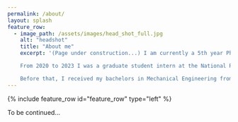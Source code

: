 ```yaml
---
permalink: /about/
layout: splash
feature_row:
  - image_path: /assets/images/head_shot_full.jpg
    alt: "headshot"
    title: "About me"
    excerpt: '(Page under construction...) I am currently a 5th year PhD Candidate in Stanfords Mechanical Engineering department...<br>  

    From 2020 to 2023 I was a graduate student intern at the National Renewable Energy Laboratory...<br>  

    Before that, I received my bachelors in Mechanical Engineering from the University of Michigan, Ann Arbor.'
---
```


{% include feature_row id="feature_row" type="left" %}

To be continued...
